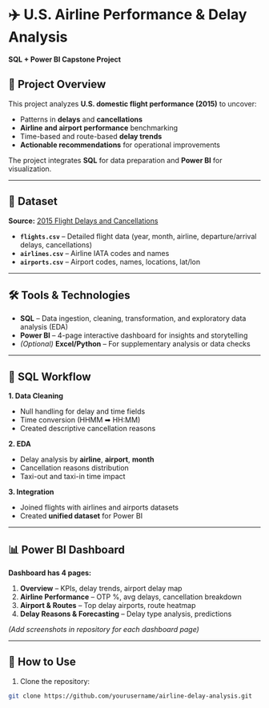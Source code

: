 # ✈️ U.S. Airline Performance & Delay Analysis  
**SQL + Power BI Capstone Project**

## 📌 Project Overview
This project analyzes **U.S. domestic flight performance (2015)** to uncover:
- Patterns in **delays** and **cancellations**  
- **Airline and airport performance** benchmarking  
- Time-based and route-based **delay trends**  
- **Actionable recommendations** for operational improvements  

The project integrates **SQL** for data preparation and **Power BI** for visualization.

---

## 📂 Dataset
**Source:** [2015 Flight Delays and Cancellations](https://www.transtats.bts.gov/)  

- **`flights.csv`** – Detailed flight data (year, month, airline, departure/arrival delays, cancellations)  
- **`airlines.csv`** – Airline IATA codes and names  
- **`airports.csv`** – Airport codes, names, locations, lat/lon  

---

## 🛠 Tools & Technologies
- **SQL** – Data ingestion, cleaning, transformation, and exploratory data analysis (EDA)  
- **Power BI** – 4-page interactive dashboard for insights and storytelling  
- *(Optional)* **Excel/Python** – For supplementary analysis or data checks  

---

## 📑 SQL Workflow
**1. Data Cleaning**
- Null handling for delay and time fields  
- Time conversion (HHMM ➡ HH:MM)  
- Created descriptive cancellation reasons  

**2. EDA**
- Delay analysis by **airline**, **airport**, **month**  
- Cancellation reasons distribution  
- Taxi-out and taxi-in time impact  

**3. Integration**
- Joined flights with airlines and airports datasets  
- Created **unified dataset** for Power BI  

---

## 📊 Power BI Dashboard
**Dashboard has 4 pages:**
1. **Overview** – KPIs, delay trends, airport delay map  
2. **Airline Performance** – OTP %, avg delays, cancellation breakdown  
3. **Airport & Routes** – Top delay airports, route heatmap  
4. **Delay Reasons & Forecasting** – Delay type analysis, predictions  

*(Add screenshots in repository for each dashboard page)*  

---

## 🚀 How to Use
1. Clone the repository:
```bash
git clone https://github.com/yourusername/airline-delay-analysis.git
